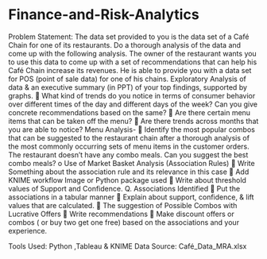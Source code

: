 # Finance-and-Risk-Analytics 
Problem Statement:
The data set provided to you is the data set of a Café Chain for one of its restaurants. Do a thorough analysis of the data and come up with the following analysis. The owner of the restaurant wants you to use this data to come up with a set of recommendations that can help his Café Chain increase its revenues. He is able to provide you with a data set for POS (point of sale data) for one of his chains.
Exploratory Analysis of data & an executive summary (in PPT) of your top findings, supported by graphs.  What kind of trends do you notice in terms of consumer behavior over different times of the day and different days of the week? Can you give concrete recommendations based on the same?   Are there certain menu items that can be taken off the menu?  Are there trends across months that you are able to notice? 
Menu Analysis-  Identify the most popular combos that can be suggested to the restaurant chain after a thorough analysis of the most commonly occurring sets of menu items in the customer orders. The restaurant doesn’t have any combo meals. Can you suggest the best combo meals? o Use of Market Basket Analysis (Association Rules)   Write Something about the association rule and its relevance in this case  Add KNIME workflow Image or Python package used  Write about threshold values of Support and Confidence. Q. Associations Identified  Put the associations in a tabular manner  Explain about support, confidence, & lift values that are calculated.  The suggestion of Possible Combos with Lucrative Offers   Write recommendations  Make discount offers or combos ( or buy two get one free) based on the associations and your experience. 

Tools Used: Python ,Tableau & KNIME
Data Source: Café_Data_MRA.xlsx

